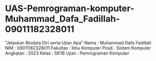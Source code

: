 # UAS-Pemrograman-komputer-Muhammad_Dafa_Fadillah-09011182328011
"Jelaskan Biodata Diri serta Ujian Apa"
Nama     : Muhammad Dafa Fadillah
NIM      : 09011182328011
Fakultas : Ilmu Komputer
Prodi    : Sistem Komputer
Angkatan : 2023
Kelas    : SK1B
Ujian    : Pemrograman Komputer
